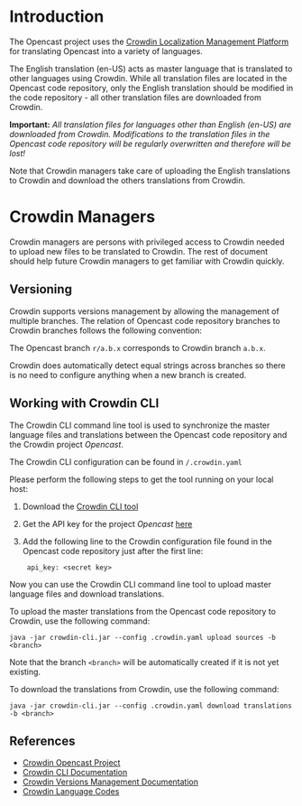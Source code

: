 Introduction
================================

The Opencast project uses the
[Crowdin Localization Management Platform](https://crowdin.com/project/opencast-matterhorn) for translating
Opencast into a variety of languages.

The English translation (en-US) acts as master language that is translated to other languages using Crowdin.
While all translation files are located in the Opencast code repository, only the English translation should
be modified in the code repository - all other translation files are downloaded from Crowdin.

**Important:** *All translation files for languages other than English (en-US) are downloaded from Crowdin.
Modifications to the translation files in the Opencast code repository will be regularly overwritten and
therefore will be lost!*

Note that Crowdin managers take care of uploading the English translations to Crowdin and download the
others translations from Crowdin.

Crowdin Managers
================

Crowdin managers are persons with privileged access to Crowdin needed to upload new files to be translated to Crowdin.
The rest of document should help future Crowdin managers to get familiar with Crowdin quickly.

Versioning
----------

Crowdin supports versions management by allowing the management of multiple branches. The relation of
Opencast code repository branches to Crowdin branches follows the following convention:

The Opencast branch `r/a.b.x` corresponds to Crowdin branch `a.b.x`.

Crowdin does automatically detect equal strings across branches so there is no need to configure anything when
a new branch is created.

Working with Crowdin CLI
------------------------

The Crowdin CLI command line tool is used to synchronize the master language files and translations between
the Opencast code repository and the Crowdin project *Opencast*. 

The Crowdin CLI configuration can be found in `/.crowdin.yaml`

Please perform the following steps to get the tool running on your local host:

1. Download the [Crowdin CLI tool](https://crowdin.com/page/cli-tool)
2. Get the API key for the project *Opencast* 
[here](https://crowdin.com/project/opencast-matterhorn/settings#integration)
3. Add the following line to the Crowdin configuration file found in the Opencast code repository just after
the first line:

        api_key: <secret key>

Now you can use the Crowdin CLI command line tool to upload master language files and download translations.

To upload the master translations from the Opencast code repository to Crowdin, use the following command:

    java -jar crowdin-cli.jar --config .crowdin.yaml upload sources -b <branch>

Note that the branch `<branch>` will be automatically created if it is not yet existing.


To download the translations from Crowdin, use the following command:

    java -jar crowdin-cli.jar --config .crowdin.yaml download translations -b <branch>

References
----------

 - [Crowdin Opencast Project](https://crowdin.com/project/opencast-matterhorn)
 - [Crowdin CLI Documentation](https://crowdin.com/page/cli-tool)
 - [Crowdin Versions Management Documentation](https://support.crowdin.com/articles/versions-management/)
 - [Crowdin Language Codes](https://crowdin.com/page/api/language-codes)
